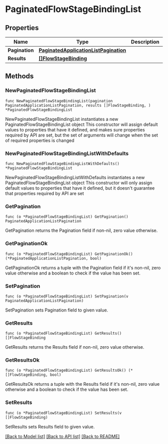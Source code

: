 # PaginatedFlowStageBindingList

## Properties

Name | Type | Description | Notes
------------ | ------------- | ------------- | -------------
**Pagination** | [**PaginatedApplicationListPagination**](PaginatedApplicationListPagination.md) |  | 
**Results** | [**[]FlowStageBinding**](FlowStageBinding.md) |  | 

## Methods

### NewPaginatedFlowStageBindingList

`func NewPaginatedFlowStageBindingList(pagination PaginatedApplicationListPagination, results []FlowStageBinding, ) *PaginatedFlowStageBindingList`

NewPaginatedFlowStageBindingList instantiates a new PaginatedFlowStageBindingList object
This constructor will assign default values to properties that have it defined,
and makes sure properties required by API are set, but the set of arguments
will change when the set of required properties is changed

### NewPaginatedFlowStageBindingListWithDefaults

`func NewPaginatedFlowStageBindingListWithDefaults() *PaginatedFlowStageBindingList`

NewPaginatedFlowStageBindingListWithDefaults instantiates a new PaginatedFlowStageBindingList object
This constructor will only assign default values to properties that have it defined,
but it doesn't guarantee that properties required by API are set

### GetPagination

`func (o *PaginatedFlowStageBindingList) GetPagination() PaginatedApplicationListPagination`

GetPagination returns the Pagination field if non-nil, zero value otherwise.

### GetPaginationOk

`func (o *PaginatedFlowStageBindingList) GetPaginationOk() (*PaginatedApplicationListPagination, bool)`

GetPaginationOk returns a tuple with the Pagination field if it's non-nil, zero value otherwise
and a boolean to check if the value has been set.

### SetPagination

`func (o *PaginatedFlowStageBindingList) SetPagination(v PaginatedApplicationListPagination)`

SetPagination sets Pagination field to given value.


### GetResults

`func (o *PaginatedFlowStageBindingList) GetResults() []FlowStageBinding`

GetResults returns the Results field if non-nil, zero value otherwise.

### GetResultsOk

`func (o *PaginatedFlowStageBindingList) GetResultsOk() (*[]FlowStageBinding, bool)`

GetResultsOk returns a tuple with the Results field if it's non-nil, zero value otherwise
and a boolean to check if the value has been set.

### SetResults

`func (o *PaginatedFlowStageBindingList) SetResults(v []FlowStageBinding)`

SetResults sets Results field to given value.



[[Back to Model list]](../README.md#documentation-for-models) [[Back to API list]](../README.md#documentation-for-api-endpoints) [[Back to README]](../README.md)


